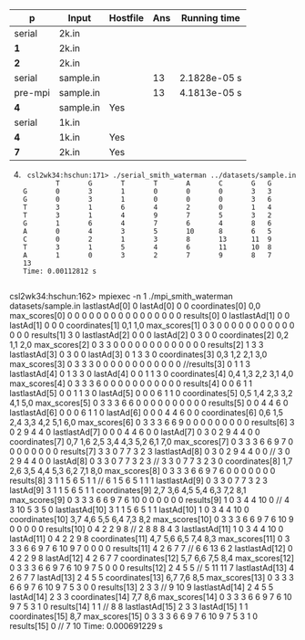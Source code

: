 | p       | Input     | Hostfile | Ans  | Running time |
| ------- | --------- | -------- | ---- | ------------ |
| serial  | 2k.in     |          |      |              |
| **1**   | 2k.in     |          |      |              |
| **2**   | 2k.in     |          |      |              |
| serial  | sample.in |          | 13   | 2.1828e-05 s |
| pre-mpi | sample.in |          | 13   | 4.1813e-05 s |
| **4**   | sample.in | Yes      |      |              |
| serial  | 1k.in     |          |      |              |
| **4**   | 1k.in     | Yes      |      |              |
| **7**   | 2k.in     | Yes      |      |              |



4. ```
	csl2wk34:hschun:171> ./serial_smith_waterman ../datasets/sample.in
           T       G       T       T       A       C       G   G
   G       0       3       1       0       0       0       3   3
   G       0       3       1       0       0       0       3   6
   T       3       1       6       4       2       0       1   4
   T       3       1       4       9       7       5       3   2
   G       1       6       4       7       6       4       8   6
   A       0       4       3       5       10      8       6   5
   C       0       2       1       3       8       13      11  9
   T       3       1       5       4       6       11      10  8
   A       1       0       3       2       7       9       8   7
   13
   Time: 0.00112812 s
  ```
  ```
  csl2wk34:hschun:162> mpiexec -n 1 ./mpi_smith_waterman datasets/sample.in
  lastlastAd[0] 0 
  lastAd[0] 0 0 
  coordinates[0] 0,0 
  max_scores[0] 0 0 0 0 0 0 0 0 0 0 0 0 0 0 0 0 
  results[0] 0 
  lastlastAd[1] 0 0 
  lastAd[1] 0 0 0 
  coordinates[1] 0,1 1,0 
  max_scores[1] 0 3 0 0 0 0 0 0 0 0 0 0 0 0 0 0 
  results[1] 3 0 
  lastlastAd[2] 0 0 0 
  lastAd[2] 0 3 0 0 
  coordinates[2] 0,2 1,1 2,0 
  max_scores[2] 0 3 3 0 0 0 0 0 0 0 0 0 0 0 0 0 
  results[2] 1 3 3 
  lastlastAd[3] 0 3 0 0 
  lastAd[3] 0 1 3 3 0 
  coordinates[3] 0,3 1,2 2,1 3,0 
  max_scores[3] 0 3 3 3 0 0 0 0 0 0 0 0 0 0 0 0 
  //results[3] 0 1 1 3 
  lastlastAd[4] 0 1 3 3 0 
  lastAd[4] 0 0 1 1 3 0 
  coordinates[4] 0,4 1,3 2,2 3,1 4,0 
  max_scores[4] 0 3 3 3 6 0 0 0 0 0 0 0 0 0 0 0 
  results[4] 0 0 6 1 1 
  lastlastAd[5] 0 0 1 1 3 0 
  lastAd[5] 0 0 0 6 1 1 0 
  coordinates[5] 0,5 1,4 2,3 3,2 4,1 5,0 
  max_scores[5] 0 3 3 3 6 6 0 0 0 0 0 0 0 0 0 0 
  results[5] 0 0 4 4 6 0 
  lastlastAd[6] 0 0 0 6 1 1 0 
  lastAd[6] 0 0 0 4 4 6 0 0 
  coordinates[6] 0,6 1,5 2,4 3,3 4,2 5,1 6,0 
  max_scores[6] 0 3 3 3 6 6 9 0 0 0 0 0 0 0 0 0 
  results[6] 3 0 2 9 4 4 0 
  lastlastAd[7] 0 0 0 4 4 6 0 0 
  lastAd[7] 0 3 0 2 9 4 4 0 0 
  coordinates[7] 0,7 1,6 2,5 3,4 4,3 5,2 6,1 7,0 
  max_scores[7] 0 3 3 3 6 6 9 7 0 0 0 0 0 0 0 0 
  results[7] 3 3 0 7 7 3 2 3 
  lastlastAd[8] 0 3 0 2 9 4 4 0 0 // 3 0 2 9 4 4 0 0 
  lastAd[8] 0 3 3 0 7 7 3 2 3 	// 3 3 0 7 7 3 2 3 0
  coordinates[8] 1,7 2,6 3,5 4,4 5,3 6,2 7,1 8,0 
  max_scores[8] 0 3 3 3 6 6 9 7 6 0 0 0 0 0 0 0 
  results[8] 3 1 1 5 6 5 1 1 						// 6 1 5 6 5 1 1 1
  lastlastAd[9] 0 3 3 0 7 7 3 2 3 
  lastAd[9] 3 1 1 5 6 5 1 1 
  coordinates[9] 2,7 3,6 4,5 5,4 6,3 7,2 8,1 
  max_scores[9] 0 3 3 3 6 6 9 7 6 10 0 0 0 0 0 0 
  results[9] 1 0 3 4 4 10 0 						// 4 3 10 5 3 5 0
  lastlastAd[10] 3 1 1 5 6 5 1 1 
  lastAd[10] 1 0 3 4 4 10 0 
  coordinates[10] 3,7 4,6 5,5 6,4 7,3 8,2 
  max_scores[10] 0 3 3 3 6 6 9 7 6 10 9 0 0 0 0 0 
  results[10] 0 4 2 2 9 8  						  // 2 8 8 8 4 3
  lastlastAd[11] 1 0 3 4 4 10 0 
  lastAd[11] 0 4 2 2 9 8 
  coordinates[11] 4,7 5,6 6,5 7,4 8,3 
  max_scores[11] 0 3 3 3 6 6 9 7 6 10 9 7 0 0 0 0 
  results[11] 4 2 6 7 7 								// 6 6 13 6 2
  lastlastAd[12] 0 4 2 2 9 8 
  lastAd[12] 4 2 6 7 7 
  coordinates[12] 5,7 6,6 7,5 8,4 
  max_scores[12] 0 3 3 3 6 6 9 7 6 10 9 7 5 0 0 0 
  results[12] 2 4 5 5 									// 5 11 11 7
  lastlastAd[13] 4 2 6 7 7 
  lastAd[13] 2 4 5 5 
  coordinates[13] 6,7 7,6 8,5 
  max_scores[13] 0 3 3 3 6 6 9 7 6 10 9 7 5 3 0 0 
  results[13] 2 3 3 										// 9 10 9
  lastlastAd[14] 2 4 5 5 
  lastAd[14] 2 3 3 
  coordinates[14] 7,7 8,6 
  max_scores[14] 0 3 3 3 6 6 9 7 6 10 9 7 5 3 1 0 
  results[14] 1 1 											// 8 8
  lastlastAd[15] 2 3 3 
  lastAd[15] 1 1 
  coordinates[15] 8,7 
  max_scores[15] 0 3 3 3 6 6 9 7 6 10 9 7 5 3 1 0 
  results[15] 0 												// 7
  10
  Time: 0.000691229 s
  ```
  
  